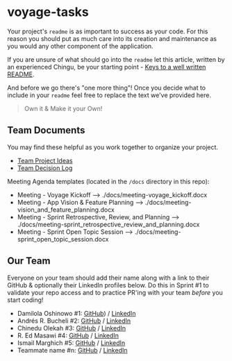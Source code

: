 # voyage-tasks

Your project's `readme` is as important to success as your code. For 
this reason you should put as much care into its creation and maintenance
as you would any other component of the application.

If you are unsure of what should go into the `readme` let this article,
written by an experienced Chingu, be your starting point - 
[Keys to a well written README](https://tinyurl.com/yk3wubft).

And before we go there's "one more thing"! Once you decide what to include
in your `readme` feel free to replace the text we've provided here.

> Own it & Make it your Own!

## Team Documents

You may find these helpful as you work together to organize your project.

- [Team Project Ideas](./docs/team_project_ideas.md)
- [Team Decision Log](./docs/team_decision_log.md)

Meeting Agenda templates (located in the `/docs` directory in this repo):

- Meeting - Voyage Kickoff --> ./docs/meeting-voyage_kickoff.docx
- Meeting - App Vision & Feature Planning --> ./docs/meeting-vision_and_feature_planning.docx
- Meeting - Sprint Retrospective, Review, and Planning --> ./docs/meeting-sprint_retrospective_review_and_planning.docx
- Meeting - Sprint Open Topic Session --> ./docs/meeting-sprint_open_topic_session.docx

## Our Team

Everyone on your team should add their name along with a link to their GitHub
& optionally their LinkedIn profiles below. Do this in Sprint #1 to validate
your repo access and to practice PR'ing with your team *before* you start
coding!

- Damilola Oshinowo #1: [GitHub](https://github.com/dami-boy)) / [LinkedIn](https://linkedin.com/in/damilola-oshinowo)
- Andrés R. Bucheli #2: [GitHub](https://github.com/ARBUCHELI) / [LinkedIn](https://www.linkedin.com/in/andresregaladobucheli/)
- Chinedu Olekah    #3: [GitHub](https://github.com/kenako0127) / [LinkedIn](www.linkedin.com/in/chinedu-olekah)
- R. Ed Masawi      #4: [GitHub](https://github.com/Masawi68) / [LinkedIn](https://www.linkedin.com/in/ed-masawi-97345a29/)
- Ismail Marghich   #5: [GitHub](https://github.com/IsmailMarghich) / [LinkedIn](https://www.linkedin.com/in/ismail-marghich-9174111aa/)
- Teammate name #n: [GitHub](https://github.com/ghaccountname) / [LinkedIn](https://linkedin.com/in/liaccountname)
